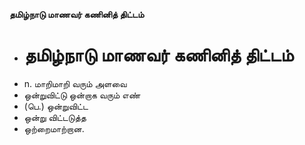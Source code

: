 **தமிழ்நாடு மாணவர் கணினித் திட்டம்**
- # தமிழ்நாடு மாணவர் கணினித் திட்டம்
- n. மாறிமாறி வரும் அளவை
- ஒன்றுவிட்டு ஒன்றாக வரும் எண்
- (பெ.) ஒன்றுவிட்ட
- ஒன்று விட்டடுத்த
- ஒற்றைமாற்றான.

